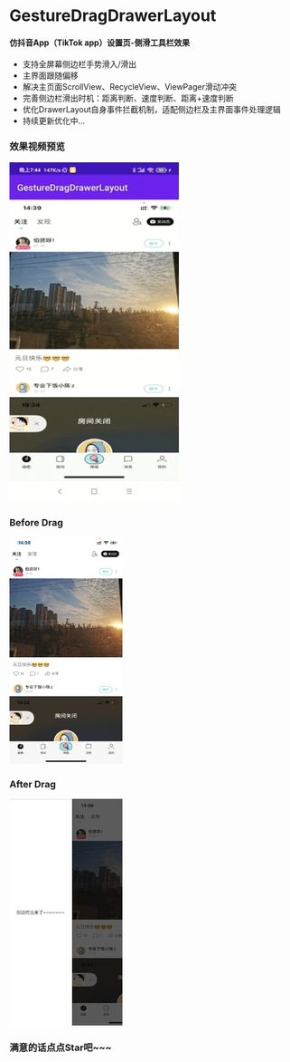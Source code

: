 # GestureDragDrawerLayout
#### 仿抖音App（TikTok app）设置页-侧滑工具栏效果
+ 支持全屏幕侧边栏手势滑入/滑出
+ 主界面跟随偏移
+ 解决主页面ScrollView、RecycleView、ViewPager滑动冲突
+ 完善侧边栏滑出时机：距离判断、速度判断、距离+速度判断
+ 优化DrawerLayout自身事件拦截机制，适配侧边栏及主界面事件处理逻辑
+ 持续更新优化中...

### 效果视频预览
<img src="https://github.com/ztoString/GestureDragDrawerLayout/blob/main/example.gif" width="300" height="600" alt=""/><br/>
### Before Drag
<img src="https://github.com/ztoString/GestureDragDrawerLayout/blob/main/Drag_in.png" width="200" height="400" alt=""/><br/>
### After Drag
<img src="https://github.com/ztoString/GestureDragDrawerLayout/blob/main/Drag_out.png" width="200" height="400" alt=""/><br/>

### 满意的话点点Star吧~~~
